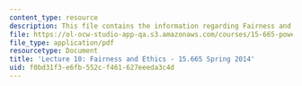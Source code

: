 ```yaml
---
content_type: resource
description: This file contains the information regarding Fairness and Ethics.
file: https://ol-ocw-studio-app-qa.s3.amazonaws.com/courses/15-665-power-and-negotiation-spring-2014/f0bd31f3e6fb552cf461627eeeda3c4d_MIT15_665S14_Class_10_Lect.pdf
file_type: application/pdf
resourcetype: Document
title: 'Lecture 10: Fairness and Ethics - 15.665 Spring 2014'
uid: f0bd31f3-e6fb-552c-f461-627eeeda3c4d
---
```

